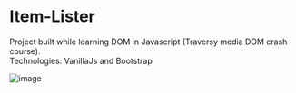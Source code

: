 # Item-Lister
Project built while learning DOM in Javascript (Traversy media DOM crash course).  
Technologies: VanillaJs and Bootstrap

![image](https://user-images.githubusercontent.com/65789190/165496476-22c1e997-e7b8-4c08-8fc1-c8bb1105fdf2.png)
